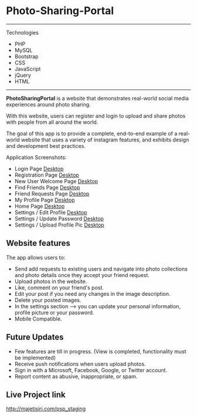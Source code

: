 # Photo-Sharing-Portal

---
Technologies
- PHP
- MySQL
- Bootstrap
- CSS
- JavaScript
- jQuery
- HTML
---

**PhotoSharingPortal** is a website that demonstrates real-world social media experiences around photo sharing.

With this website, users can register and login to upload and share photos with people from all around the world. 

The goal of this app is to provide a complete, end-to-end example of a real-world website that uses a variety of instagram features, and exhibits design and development best practices. 

Application Screenshots:

- Login Page [Desktop](images/2_50.jpg)
- Registration Page [Desktop](images/1_50.jpg)
- New User Welcome Page [Desktop](images/3_50.jpg)
- Find Friends Page [Desktop](images/4_50.jpg)
- Friend Requests Page [Desktop](images/10_50.jpg)
- My Profile Page [Desktop](images/6_50.jpg)
- Home Page  [Desktop](images/5_50.jpg)
- Settings / Edit Profile  [Desktop](images/8_50.jpg)
- Settings / Update Password  [Desktop](images/7_50.jpg)
- Settings / Upload Profile Pic  [Desktop](images/9_50.jpg)

## Website features

The app allows users to:
- Send add requests to existing users and navigate into photo collections and photo details once they accept your friend request.
- Upload photos in the website.
- Like, comment on your friend's post.
- Edit your post if you need any changes in the image description.
- Delete your posted images.
- In the settings section --> you can update your personal information, profile picture or your password.
- Mobile Compatible.

## Future Updates
- Few features are till in progress. (View is completed, functionality must be implemented)
- Receive push notifications when users upload photos.
- Sign in with a Microsoft, Facebook, Google, or Twitter account.
- Report content as abusive, inappropriate, or spam.


## Live Project link
http://majetisiri.com/psp_staging
